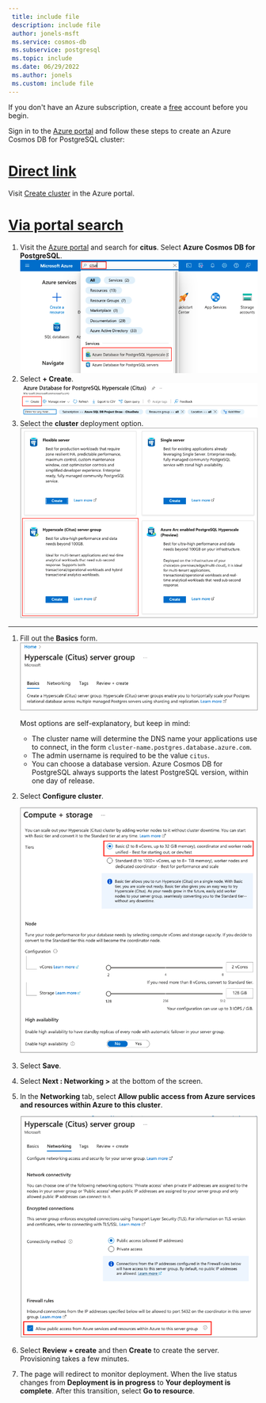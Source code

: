 ```yaml
---
 title: include file
 description: include file
 author: jonels-msft
 ms.service: cosmos-db
 ms.subservice: postgresql
 ms.topic: include
 ms.date: 06/29/2022
 ms.author: jonels
 ms.custom: include file
---
```


If you don't have an Azure subscription, create a
[free](https://azure.microsoft.com/free/) account before you begin.

Sign in to the [Azure portal](https://portal.azure.com) and follow these steps
to create an Azure Cosmos DB for PostgreSQL cluster:

# [Direct link](#tab/direct)

Visit [Create cluster](https://portal.azure.com/#create/Microsoft.PostgreSQLServerGroup) in the Azure portal.

# [Via portal search](#tab/portal-search)

1. Visit the [Azure portal](https://portal.azure.com/) and search for
   **citus**. Select **Azure Cosmos DB for PostgreSQL**.
   ![search for citus](media/quickstart-create-portal/portal-search.png)
2. Select **+ Create**.
   ![create button](media/quickstart-create-portal/create-button.png)
3. Select the **cluster** deployment option.
   ![deployment options](media/quickstart-create-portal/deployment-option.png)

---

1. Fill out the **Basics** form.
   ![basic info form](media/quickstart-create-portal/basics.png)

   Most options are self-explanatory, but keep in mind:

   * The cluster name will determine the DNS name your
     applications use to connect, in the form
     `cluster-name.postgres.database.azure.com`.
   * The admin username is required to be the value `citus`.
   * You can choose a database version. Azure Cosmos DB for PostgreSQL always supports the
     latest PostgreSQL version, within one day of release.

2. Select **Configure cluster**.

   ![compute and storage](media/quickstart-create-portal/compute.png)

3. Select **Save**.

4. Select **Next : Networking >** at the bottom of the screen.
5. In the **Networking** tab, select **Allow public access from Azure services
   and resources within Azure to this cluster**.

   ![networking configuration](media/quickstart-create-portal/networking.png)

6. Select **Review + create** and then **Create** to create the server.
   Provisioning takes a few minutes.
7. The page will redirect to monitor deployment. When the live status changes
   from **Deployment is in progress** to **Your deployment is complete**.
   After this transition, select **Go to resource**.
